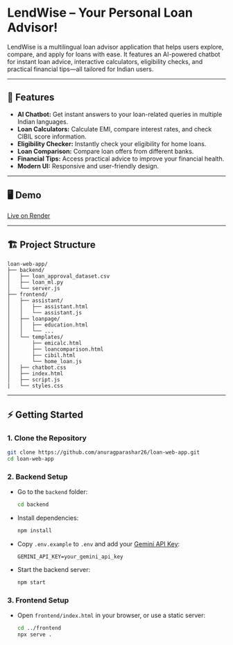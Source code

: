 # LendWise – Your Personal Loan Advisor!

LendWise is a multilingual loan advisor application that helps users explore, compare, and apply for loans with ease. It features an AI-powered chatbot for instant loan advice, interactive calculators, eligibility checks, and practical financial tips—all tailored for Indian users.

---

## 🚀 Features

- **AI Chatbot:** Get instant answers to your loan-related queries in multiple Indian languages.
- **Loan Calculators:** Calculate EMI, compare interest rates, and check CIBIL score information.
- **Eligibility Checker:** Instantly check your eligibility for home loans.
- **Loan Comparison:** Compare loan offers from different banks.
- **Financial Tips:** Access practical advice to improve your financial health.
- **Modern UI:** Responsive and user-friendly design.

---

## 🖥️ Demo

[Live on Render](https://loan-web-app-frontend-ew3f.onrender.com)  

---

## 🏗️ Project Structure

```
loan-web-app/
├── backend/
│   ├── loan_approval_dataset.csv
│   ├── loan_ml.py
│   └── server.js
├── frontend/
│   ├── assistant/
│   │   ├── assistant.html
│   │   └── assistant.js
│   ├── loanpage/
│   │   ├── education.html
│   │   └── ...
│   └── templates/
│       ├── emicalc.html
│       ├── loancomparison.html
│       ├── cibil.html
│       └── home_loan.js
│   ├── chatbot.css
│   ├── index.html
│   ├── script.js
|   └── styles.css
```
---

## ⚡ Getting Started

### 1. Clone the Repository

```bash
git clone https://github.com/anuragparashar26/loan-web-app.git
cd loan-web-app
```

### 2. Backend Setup

- Go to the `backend` folder:
  ```bash
  cd backend
  ```
- Install dependencies:
  ```bash
  npm install
  ```
- Copy `.env.example` to `.env` and add your [Gemini API Key](https://aistudio.google.com/app/apikey):
  ```
  GEMINI_API_KEY=your_gemini_api_key
  ```
- Start the backend server:
  ```bash
  npm start
  ```

### 3. Frontend Setup

- Open `frontend/index.html` in your browser, or use a static server:
  ```bash
  cd ../frontend
  npx serve .
  ```
